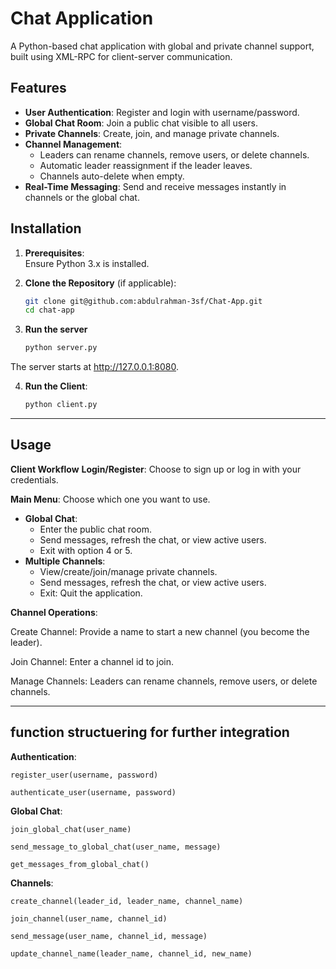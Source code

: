 # Chat Application

A Python-based chat application with global and private channel support, built using XML-RPC for client-server communication.

## Features

- **User Authentication**: Register and login with username/password.
- **Global Chat Room**: Join a public chat visible to all users.
- **Private Channels**: Create, join, and manage private channels.
- **Channel Management**:
  - Leaders can rename channels, remove users, or delete channels.
  - Automatic leader reassignment if the leader leaves.
  - Channels auto-delete when empty.
- **Real-Time Messaging**: Send and receive messages instantly in channels or the global chat.

## Installation

1. **Prerequisites**:  
   Ensure Python 3.x is installed.

2. **Clone the Repository** (if applicable):  
   ```bash
   git clone git@github.com:abdulrahman-3sf/Chat-App.git
   cd chat-app

3. **Run the server**
   ```bash
   python server.py

The server starts at http://127.0.0.1:8080.

4. **Run the Client**:
   ```bash
   python client.py

---

## Usage

**Client Workflow**
**Login/Register**:
Choose to sign up or log in with your credentials.

**Main Menu**: Choose which one you want to use.
- **Global Chat**:
   - Enter the public chat room.
   - Send messages, refresh the chat, or view active users.
   - Exit with option 4 or 5.
- **Multiple Channels**:
  - View/create/join/manage private channels.
  - Send messages, refresh the chat, or view active users.
  - Exit: Quit the application.

**Channel Operations**:

Create Channel: Provide a name to start a new channel (you become the leader).

Join Channel: Enter a channel id to join.

Manage Channels: Leaders can rename channels, remove users, or delete channels.

--- 
## function structuering for further integration 

**Authentication**:

`register_user(username, password)`

`authenticate_user(username, password)`

**Global Chat**:

`join_global_chat(user_name)`

`send_message_to_global_chat(user_name, message)`

`get_messages_from_global_chat()`

**Channels**:

`create_channel(leader_id, leader_name, channel_name)`

`join_channel(user_name, channel_id)`

`send_message(user_name, channel_id, message)`

`update_channel_name(leader_name, channel_id, new_name)`






